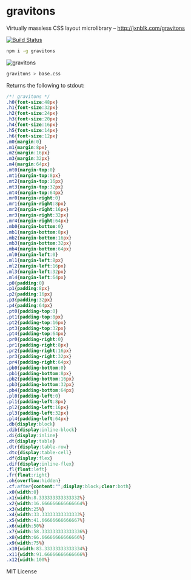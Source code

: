 # gravitons

Virtually massless CSS layout microlibrary – http://jxnblk.com/gravitons

[![Build Status](https://travis-ci.org/jxnblk/gravitons.svg?branch=master)](https://travis-ci.org/jxnblk/gravitons)

```sh
npm i -g gravitons
```

![gravitons](https://cloud.githubusercontent.com/assets/3451712/17651212/1b8de4c0-6230-11e6-9b15-90e659688650.gif)

```sh
gravitons > base.css
```

Returns the following to stdout:

```css
/*! gravitons */
.h0{font-size:48px}
.h1{font-size:32px}
.h2{font-size:24px}
.h3{font-size:20px}
.h4{font-size:16px}
.h5{font-size:14px}
.h6{font-size:12px}
.m0{margin:0}
.m1{margin:8px}
.m2{margin:16px}
.m3{margin:32px}
.m4{margin:64px}
.mt0{margin-top:0}
.mt1{margin-top:8px}
.mt2{margin-top:16px}
.mt3{margin-top:32px}
.mt4{margin-top:64px}
.mr0{margin-right:0}
.mr1{margin-right:8px}
.mr2{margin-right:16px}
.mr3{margin-right:32px}
.mr4{margin-right:64px}
.mb0{margin-bottom:0}
.mb1{margin-bottom:8px}
.mb2{margin-bottom:16px}
.mb3{margin-bottom:32px}
.mb4{margin-bottom:64px}
.ml0{margin-left:0}
.ml1{margin-left:8px}
.ml2{margin-left:16px}
.ml3{margin-left:32px}
.ml4{margin-left:64px}
.p0{padding:0}
.p1{padding:8px}
.p2{padding:16px}
.p3{padding:32px}
.p4{padding:64px}
.pt0{padding-top:0}
.pt1{padding-top:8px}
.pt2{padding-top:16px}
.pt3{padding-top:32px}
.pt4{padding-top:64px}
.pr0{padding-right:0}
.pr1{padding-right:8px}
.pr2{padding-right:16px}
.pr3{padding-right:32px}
.pr4{padding-right:64px}
.pb0{padding-bottom:0}
.pb1{padding-bottom:8px}
.pb2{padding-bottom:16px}
.pb3{padding-bottom:32px}
.pb4{padding-bottom:64px}
.pl0{padding-left:0}
.pl1{padding-left:8px}
.pl2{padding-left:16px}
.pl3{padding-left:32px}
.pl4{padding-left:64px}
.db{display:block}
.dib{display:inline-block}
.di{display:inline}
.dt{display:table}
.dtr{display:table-row}
.dtc{display:table-cell}
.df{display:flex}
.dif{display:inline-flex}
.fl{float:left}
.fr{float:right}
.oh{overflow:hidden}
.cf:after{content:"";display:block;clear:both}
.x0{width:0}
.x1{width:8.333333333333332%}
.x2{width:16.666666666666664%}
.x3{width:25%}
.x4{width:33.33333333333333%}
.x5{width:41.66666666666667%}
.x6{width:50%}
.x7{width:58.333333333333336%}
.x8{width:66.66666666666666%}
.x9{width:75%}
.x10{width:83.33333333333334%}
.x11{width:91.66666666666666%}
.x12{width:100%}
```

MIT License


